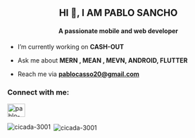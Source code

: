 <h2 align="center">HI 👋, I AM PABLO SANCHO</h2>
<h4 align="center">A passionate mobile and web developer</h4>

-  I’m currently working on **CASH-OUT**

-  Ask me about **MERN , MEAN , MEVN, ANDROID, FLUTTER**

-  Reach me via **pablocasso20@gmail.com**


<h3 align="left">Connect with me:</h3>
<p align="left">
<a href="https://linkedin.com/in/pablo-picasso-sancho-809330206" target="blank"><img align="center" src="https://raw.githubusercontent.com/rahuldkjain/github-profile-readme-generator/master/src/images/icons/Social/linked-in-alt.svg" alt="pablo-picasso-sancho-809330206" height="30" width="40" /></a>
</p>
<p><img align="left" src="https://github-readme-stats.vercel.app/api/top-langs?username=cicada-3001&show_icons=true&locale=en&layout=compact" alt="cicada-3001" /></p>

<p>&nbsp;<img align="center" src="https://github-readme-stats.vercel.app/api?username=cicada-3001&show_icons=true&locale=en" alt="cicada-3001" /></p>

